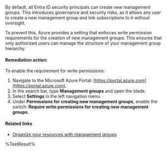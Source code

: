By default, all Entra ID security principals can create new management groups. This introduces governance and security risks, as it allows any user to create a new management group and link subscriptions to it without oversight.

To prevent this, Azure provides a setting that enforces write permission requirements for the creation of new management groups. This ensures that only authorized users can manage the structure of your management group hierarchy.

#### Remediation action:

To enable the requirement for write permissions:
1. Navigate to the Microsoft Azure Portal: [https://portal.azure.com](https://portal.azure.com).
2. In the search bar, type **Management groups** and open the blade.
3. Select **Settings** in the left navigation menu.
4. Under **Permissions for creating new management groups**, enable the switch:
   **Require write permissions for creating new management groups**.

#### Related links

* [Organize your resources with management groups](https://learn.microsoft.com/en-us/azure/governance/management-groups/overview)

<!--- Results --->
%TestResult%
